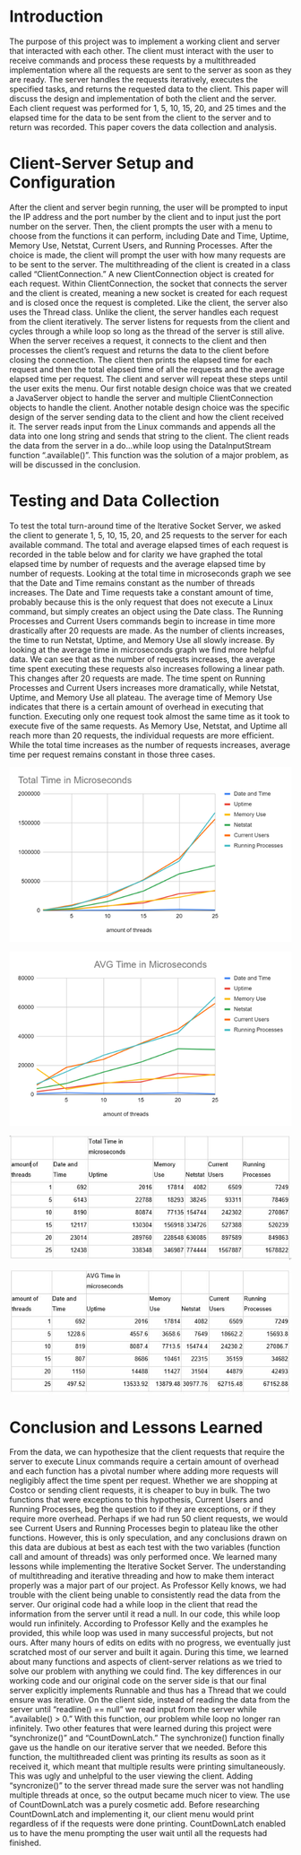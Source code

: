 # Introduction

The purpose of this project was to implement a working client and server that interacted with each other. The client must interact with the user to receive commands and process these requests by a multithreaded implementation where all the requests are sent to the server as soon as they are ready. The server handles the requests iteratively, executes the specified tasks, and returns the requested data to the client. This paper will discuss the design and implementation of both the client and the server. Each client request was performed for 1, 5, 10, 15, 20, and 25 times and the elapsed time for the data to be sent from the client to the server and to return was recorded. This paper covers the data collection and analysis.

# Client-Server Setup and Configuration

After the client and server begin running, the user will be prompted to input the IP address and the port number by the client and to input just the port number on the server. Then, the client prompts the user with a menu to choose from the functions it can perform, including Date and Time, Uptime, Memory Use, Netstat, Current Users, and Running Processes. After the choice is made, the client will prompt the user with how many requests are to be sent to the server. 
The multithreading of the client is created in a class called “ClientConnection.” A new ClientConnection object is created for each request. Within ClientConnection, the socket that connects the server and the client is created, meaning a new socket is created for each request and is closed once the request is completed. 
Like the client, the server also uses the Thread class. Unlike the client, the server handles each request from the client iteratively. The server listens for requests from the client and cycles through a while loop so long as the thread of the server is still alive. When the server receives a request, it connects to the client and then processes the client’s request and returns the data to the client before closing the connection. The client then prints the elapsed time for each request and then the total elapsed time of all the requests and the average elapsed time per request. The client and server will repeat these steps until the user exits the menu. 
Our first notable design choice was that we created a JavaServer object to handle the server and multiple ClientConnection objects to handle the client. Another notable design choice was the specific design of the server sending data to the client and how the client received it. The server reads input from the Linux commands and appends all the data into one long string and sends that string to the client. The client reads the data from the server in a do…while loop using the DataInputStream function “.available()”. This function was the solution of a major problem, as will be discussed in the conclusion.

# Testing and Data Collection

To test the total turn-around time of the Iterative Socket Server, we asked the client to generate 1, 5, 10, 15, 20, and 25 requests to the server for each available command. The total and average elapsed times of each request is recorded in the table below and for clarity we have graphed the total elapsed time by number of requests and the average elapsed time by number of requests. Looking at the total time in microseconds graph we see that the Date and Time remains constant as the number of threads increases. The Date and Time requests take a constant amount of time, probably because this is the only request that does not execute a Linux command, but simply creates an object using the Date class. The Running Processes and Current Users commands begin to increase in time more drastically after 20 requests are made. As the number of clients increases, the time to run Netstat, Uptime, and Memory Use all slowly increase.
By looking at the average time in microseconds graph we find more helpful data. We can see that as the number of requests increases, the average time spent executing these requests also increases following a linear path. This changes after 20 requests are made. The time spent on Running Processes and Current Users increases more dramatically, while Netstat, Uptime, and Memory Use all plateau. The average time of Memory Use indicates that there is a certain amount of overhead in executing that function. Executing only one request took almost the same time as it took to execute five of the same requests. As Memory Use, Netstat, and Uptime all reach more than 20 requests, the individual requests are more efficient. While the total time increases as the number of requests increases, average time per request remains constant in those three cases.

![image1](/images/Picture1.png)

![image2](/images/Picture2.png)

![image3](/images/Picture3.JPG)

![image4](/images/Picture4.JPG)

# Conclusion and Lessons Learned

From the data, we can hypothesize that the client requests that require the server to execute Linux commands require a certain amount of overhead and each function has a pivotal number where adding more requests will negligibly affect the time spent per request. Whether we are shopping at Costco or sending client requests, it is cheaper to buy in bulk. The two functions that were exceptions to this hypothesis, Current Users and Running Processes, beg the question to if they are exceptions, or if they require more overhead. Perhaps if we had run 50 client requests, we would see Current Users and Running Processes begin to plateau like the other functions. However, this is only speculation, and any conclusions drawn on this data are dubious at best as each test with the two variables (function call and amount of threads) was only performed once. 
We learned many lessons while implementing the Iterative Socket Server. The understanding of multithreading and iterative threading and how to make them interact properly was a major part of our project. As Professor Kelly knows, we had trouble with the client being unable to consistently read the data from the server. Our original code had a while loop in the client that read the information from the server until it read a null. In our code, this while loop would run infinitely. According to Professor Kelly and the examples he provided, this while loop was used in many successful projects, but not ours. After many hours of edits on edits with no progress, we eventually just scratched most of our server and built it again. During this time, we learned about many functions and aspects of client-server relations as we tried to solve our problem with anything we could find. The key differences in our working code and our original code on the server side is that our final server explicitly implements Runnable and thus has a Thread that we could ensure was iterative. On the client side, instead of reading the data from the server until “readline() == null” we read input from the server while “.available() > 0.” With this function, our problem while loop no longer ran infinitely. 
Two other features that were learned during this project were “synchronize()” and “CountDownLatch.” The synchronize() function finally gave us the handle on our iterative server that we needed. Before this function, the multithreaded client was printing its results as soon as it received it, which meant that multiple results were printing simultaneously. This was ugly and unhelpful to the user viewing the client. Adding “syncronize()” to the server thread made sure the server was not handling multiple threads at once, so the output became much nicer to view. The use of CountDownLatch was a purely cosmetic add. Before researching CountDownLatch and implementing it, our client menu would print regardless of if the requests were done printing. CountDownLatch enabled us to have the menu prompting the user wait until all the requests had finished. 

